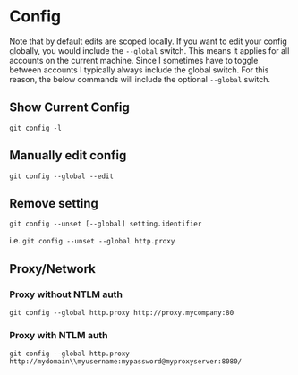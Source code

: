 # Config

Note that by default edits are scoped locally. If you want to edit your config 
globally, you would include the `--global` switch. This means it applies for 
all accounts on the current machine. Since I sometimes have to toggle between 
accounts I typically always include the global switch. For this reason, the 
below commands will include the optional `--global` switch.

## Show Current Config

`git config -l`

## Manually edit config

`git config --global --edit`


## Remove setting

`git config --unset [--global] setting.identifier`

i.e. `git config --unset --global http.proxy`

## Proxy/Network

### Proxy without NTLM auth

`git config --global http.proxy http://proxy.mycompany:80`

### Proxy with NTLM auth

`git config --global http.proxy http://mydomain\\myusername:mypassword@myproxyserver:8080/`

